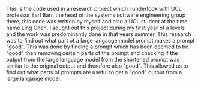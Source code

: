 This is the code used in a research project which I undertook with UCL professor Earl Barr, the head of the systems software engineering group there, this code was written by myself and also a UCL student at the time name Ling Chen. I sought out this project during my first year of a levels and the work was predominantly done in that years summer. This research was to find out what part of a large langauge model prompt makes a prompt "good". This was done by finding a prompt which has been deemed to be "good" then removing certain parts of the prompt and checking if the output from the large language model from the shortened prompt was similar to the original output and therefore also "good". This allowed us to find out what parts of prompts are useful to get a "good" output from a large langauge model.
